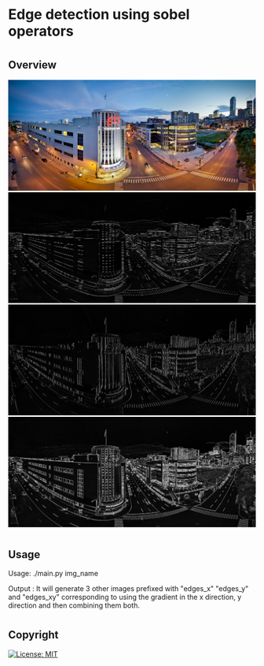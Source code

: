 # <h1> Edge detection using sobel operators 

# <h2> Overview 
![GitHub Logo](images/ets.jpeg)
![GitHub Logo](images/ets_edges_x.jpeg)
![GitHub Logo](images/ets_edges_y.jpeg)
![GitHub Logo](images/ets_edges_xy.jpeg)

# <h2> Usage
Usage: ./main.py img_name

Output : It will generate 3 other images prefixed with "edges_x" "edges_y" and "edges_xy" corresponding to using the gradient in the x direction, y direction and then combining them both.

# <h2> Copyright
 [![License: MIT](https://img.shields.io/badge/License-MIT-yellow.svg)](https://opensource.org/licenses/MIT)
